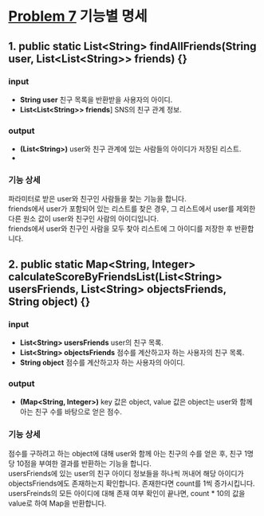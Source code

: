 # [Problem 7](https://www.notion.so/7-c1c8e2f1ca9841859be4e38093bc1ac4) 기능별 명세

## 1. public static List<String\> findAllFriends(String user, List<List<String\>> friends) {}

### input
- **String user**
  친구 목록을 반환받을 사용자의 아이디.
- **List<List<String\>> friends**]
  SNS의 친구 관계 정보.
### output
- **(List<String\>)** user와 친구 관계에 있는 사람들의 아이디가 저장된 리스트.
-
### 기능 상세
파라미터로 받은 user와 친구인 사람들을 찾는 기능을 합니다.</br>
friends에서 user가 포함되어 있는 리스트를 찾은 경우, 그 리스트에서 user를 제외한 다른 원소 값이 user와 친구인 사람의 아이디입니다.</br>
friends에서 user와 친구인 사람을 모두 찾아 리스트에 그 아이디를 저장한 후 반환합니다.

## 2. public static Map<String, Integer> calculateScoreByFriendsList(List<String\> usersFriends, List<String\> objectsFriends, String object) {}

### input
- **List<String\> usersFriends**
  user의 친구 목록.
- **List<String\> objectsFriends**
  점수를 계산하고자 하는 사용자의 친구 목록.
- **String object**
  점수를 계산하고자 하는 사용자의 아이디.

### output
- **(Map<String, Integer>)** key 값은 object, value 값은 object는 user와 함께 아는 친구 수를 바탕으로 얻은 점수.

### 기능 상세
점수를 구하려고 하는 object에 대해 user와 함께 아는 친구의 수를 얻은 후, 친구 1명당 10점을 부여한 결과를 반환하는 기능을 합니다.</br>
usersFriends에 있는 user의 친구 아이디 정보들을 하나씩 꺼내어 해당 아이디가 objectsFriends에도 존재하는지 확인합니다. 존재한다면 count를 1씩 증가시킵니다.</br>
usersFreinds의 모든 아이디에 대해 존재 여부 확인이 끝나면, count * 10의 값을 value로 하여 Map을 반환합니다.